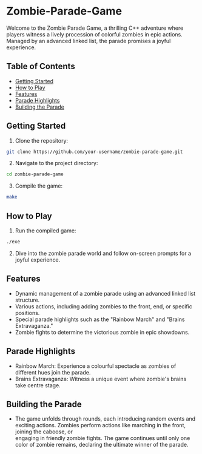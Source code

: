 # Zombie-Parade-Game
Welcome to the Zombie Parade Game, a thrilling C++ adventure where players witness a lively procession of colorful zombies in epic actions. Managed by an advanced linked list, the parade promises a joyful experience.

## Table of Contents

- [Getting Started](#getting-started)
- [How to Play](#how-to-play)
- [Features](#features)
- [Parade Highlights](#parade-highlights)
- [Building the Parade](#building-the-parade)

## Getting Started

1. Clone the repository:
  ```bash
  git clone https://github.com/your-username/zombie-parade-game.git
  ```
2. Navigate to the project directory:
  ```bash
  cd zombie-parade-game
  ```
3. Compile the game:
  ```bash
  make
  ```
## How to Play

1. Run the compiled game:
  ```bash
  ./exe
  ```
2. Dive into the zombie parade world and follow on-screen prompts for a joyful experience.

## Features
- Dynamic management of a zombie parade using an advanced linked list structure.
- Various actions, including adding zombies to the front, end, or specific positions.
- Special parade highlights such as the "Rainbow March" and "Brains Extravaganza."
- Zombie fights to determine the victorious zombie in epic showdowns.

## Parade Highlights
- Rainbow March: Experience a colourful spectacle as zombies of different hues join the parade.
- Brains Extravaganza: Witness a unique event where zombie's brains take centre stage.

## Building the Parade
- The game unfolds through rounds, each introducing random events and exciting actions. Zombies perform actions like marching in the front, joining the caboose, or     
  engaging in friendly zombie fights. The game continues until only one color of zombie remains, declaring the ultimate winner of the parade.

